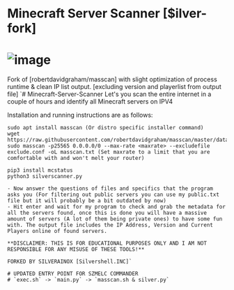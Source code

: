 # Minecraft Server Scanner [$ilver-fork]

# ![image](https://i.imgur.com/IuSFc5i.gif)

Fork of [robertdavidgraham/masscan] with slight optimization of process runtime &amp; clean IP list output. [excluding version and playerlist from output file]
`# Minecraft-Server-Scanner
Let's you scan the entire internet in a couple of hours and identify all Minecraft servers on IPV4

Installation and running instructions are as follows:
```
sudo apt install masscan (Or distro specific installer command)
wget https://raw.githubusercontent.com/robertdavidgraham/masscan/master/data/exclude.conf
sudo masscan -p25565 0.0.0.0/0 --max-rate <maxrate> --excludefile exclude.conf -oL masscan.txt (Set maxrate to a limit that you are comfortable with and won't melt your router)

pip3 install mcstatus
python3 silverscanner.py

- Now answer the questions of files and specifics that the program asks you (For filtering out public servers you can use my public.txt file but it will probably be a bit outdated by now)
- Hit enter and wait for my program to check and grab the metadata for all the servers found, once this is done you will have a massive amount of servers (A lot of them being private ones) to have some fun with. The output file includes the IP Address, Version and Current Players online of found servers.

**DISCLAIMER: THIS IS FOR EDUCATIONAL PURPOSES ONLY AND I AM NOT RESPONSIBLE FOR ANY MISUSE OF THESE TOOLS!**

FORKED BY SILVERAINOX [Silvershell.INC]`

# UPDATED ENTRY POINT FOR SZMELC COMMANDER 
# `exec.sh` -> `main.py` -> `masscan.sh & silver.py`
